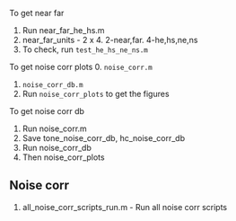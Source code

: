 To get near far
1. Run near_far_he_hs.m
2. near_far_units - 2 x 4. 2-near,far. 4-he,hs,ne,ns
3. To check, run `test_he_hs_ne_ns.m`

To get noise corr plots
0. `noise_corr.m`
1. `noise_corr_db.m`
2. Run `noise_corr_plots` to get the figures

To get noise corr db
1. Run noise_corr.m
2. Save tone_noise_corr_db, hc_noise_corr_db
3. Run noise_corr_db
4. Then noise_corr_plots

## Noise corr
1. all_noise_corr_scripts_run.m - Run all noise corr scripts